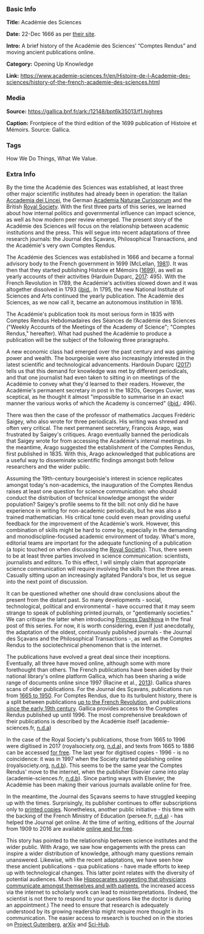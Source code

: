 ### Basic Info

**Title:** 
Académie des Sciences

**Date:** 
22-Dec 1666 as per [their site](https://www.academie-sciences.fr/en/Histoire-de-l-Academie-des-sciences/history-of-the-french-academie-des-sciences.html).

**Intro:**
A brief history of the Académie des Sciences’ “Comptes Rendus” and moving ancient publications online.

**Category:**
Opening Up Knowledge

**Link:** 
https://www.academie-sciences.fr/en/Histoire-de-l-Academie-des-sciences/history-of-the-french-academie-des-sciences.html

### Media

**Source:** 
https://gallica.bnf.fr/ark:/12148/bpt6k35013/f1.highres

**Caption:**
Frontpiece of the third edition of the 1699 publication of Histoire et Mémoirs. Source: Gallica.

### Tags

How We Do Things, What We Value.

### Extra Info

By the time the Académie des Sciences was established, at least three other major scientific institutes had already been in operation: the Italian [Accademia dei Lincei](https://www.tiki-toki.com/timeline/entry/1753034/A-History-of-Research-Ethics/#vars!panel=16571102!), the German [Academia Naturae Curiosorum](https://www.tiki-toki.com/timeline/entry/1753034/A-History-of-Research-Ethics/#vars!panel=16443513!) and the British [Royal Society](https://www.tiki-toki.com/timeline/entry/1753034/A-History-of-Research-Ethics/#vars!panel=16443519!). With the first three parts of this series, we learned about how internal politics and governmental influence can impact science, as well as how modern peer review emerged. The present story of the Académie des Sciences will focus on the relationship between academic institutions and the press. This will segue into recent adaptations of three research journals: the Journal des Sçavans, Philosophical Transactions, and the Académie's very own Comptes Rendus.

The Académie des Sciences was established in 1666 and became a formal advisory body to the French government in 1699 (McLellan, [1981](https://www.jstor.org/stable/231248)). It was then that they started publishing Histoire et Mémoirs ([1699](https://gallica.bnf.fr/ark:/12148/cb32786820s/date)), as well as yearly accounts of their activities (Harduin Duparc, [2017](https://doi.org/10.1016/j.crhy.2017.10.017): 495). With the French Revolution in 1789, the Académie's activities slowed down and it was altogether dissolved in 1793 ([ibid.]((https://doi.org/10.1016/j.crhy.2017.10.017)). In 1795, the new National Institute of Sciences and Arts continued the yearly publication. The Académie des Sciences, as we now call it, became an autonomous institution in 1816.

The Académie's publication took its most serious form in 1835 with Comptes Rendus Hebdomadaires des Séances de l’Académie des Sciences ("Weekly Accounts of the Meetings of the Academy of Science"; "Comptes Rendus," hereafter). What had pushed the Académie to produce a publication will be the subject of the following three praragraphs.

A new economic class had emerged over the past century and was gaining power and wealth. The bourgeoisie were also increasingly interested in the latest scientific and technological advancements. Hardouin Duparc ([2017](https://doi.org/10.1016/j.crhy.2017.10.017)) tells us that this demand for knowledge was met by different periodicals, and that one journalist had even taken to sitting in on meetings of the Académie to convey what they'd learned to their readers. However, the Académie's permanent secretary in post in the 1820s, Georges Cuvier, was sceptical, as he thought it almost "impossible to summarise in an exact manner the various works of which the Academy is concerned" ([ibid.](https://doi.org/10.1016/j.crhy.2017.10.017): 496).

There was then the case of the professor of mathematics Jacques Frédéric Saigey, who also wrote for three periodicals. His writing was shrewd and often very critical. The next permanent secretary, François Arago, was frustrated by Saigey's critiques. Arago eventually banned the periodicals that Saigey wrote for from accessing the Académie's internal meetings. In the meantime, Arago suggested the establishment of the Comptes Rendus, first published in 1835. With this, Arago acknowledged that publications are a useful way to disseminate scientific findings amongst both fellow researchers and the wider public.

Assuming the 19th-century bourgeoisie's interest in science replicates amongst today's non-academics, the inauguration of the Comptes Rendus raises at least one question for science communication: who should conduct the distribution of technical knowledge amongst the wider population? Saigey's profile seems to fit the bill: not only did he have experience in writing for non-academic periodicals, but he was also a trained mathematician. His critical tone could even mean providing useful feedback for the improvement of the Académie's work. However, this combination of skills might be hard to come by, especially in the demanding and monodiscipline-focused academic environment of today. What's more, editorial teams are important for the adequate functioning of a publication (a topic touched on when discussing the [Royal Society](https://www.tiki-toki.com/timeline/entry/1753034/A-History-of-Research-Ethics/#vars!panel=16443519!)). Thus, there seem to be at least three parties involved in science communication: scientists, journalists and editors. To this effect, I will simply claim that appropriate science communication will require involving the skills from the three areas. Casually sitting upon an increasingly agitated Pandora's box, let us segue into the next point of discussion.

It can be questioned whether one should draw conclusions about the present from the distant past. So many developments - social, technological, political and environmental - have occurred that it may seem strange to speak of publishing printed journals, or "gentlemanly societies." We can critique the latter when introducing [Princess Dashkova](https://www.tiki-toki.com/timeline/entry/1753034/A-History-of-Research-Ethics/#vars!panel=16575859!) in the final post of this series. For now, it is worth considering, even if just anecdotally, the adaptation of the oldest, continuously published journals - the Journal des Sçavans and the Philosophical Transactions -, as well as the Comptes Rendus to the sociotechnical phenomenon that is the internet.

The publications have evolved a great deal since their inceptions. Eventually, all three have moved online, although some with more forethought than others. The French publications have been aided by their national library's online platform Gallica, which has been sharing a wide range of documents online since 1997 (Racine et al., [2013](https://library.stanford.edu/sites/default/files/Bibliotheque%20nationale%20de%20France.pdf)). Gallica shares scans of older publications. For the Journal des Sçavans, publications run from [1665 to 1950](https://gallica.bnf.fr/ark:/12148/cb343488023/date.r=journal+des+scavans.langEN). For Comptes Rendus, due to its turbulent history, there is a split between publications [up to the French Revolution](https://gallica.bnf.fr/ark:/12148/cb32786820s/date), and publications [since the early 19th century](https://gallica.bnf.fr/ark:/12148/cb343783130/date). Gallica provides access to the Comptes Rendus published up until 1996. The most comprehensive breakdown of their publications is described by the Académie itself (academie-sciences.fr, [n.d.a](https://www.academie-sciences.fr/en/Transmettre-les-connaissances/comptes-rendus-de-l-academie-des-sciences-numerisees-sur-le-site-de-la-bibliotheque-nationale-de-france.html))

In the case of the Royal Society's publications, those from 1665 to 1996 were digitised in 2017 (royalsociety.org, [n.d.a](https://royalsociety.org/journals/publishing-activities/journal-collection-science-in-the-making/)), and texts from 1665 to 1886 can be accessed [for free](https://royalsocietypublishing.org/loi/rstl/group/c1600.d1660.y1665). The last year for digitised copies - 1996 - is no coincidence: it was in 1997 when the Society started publishing online (royalsociety.org, [n.d.b](https://royalsociety.org/journals/publishing-activities/publishing350/history-philosophical-transactions/)). This seems to be the same year the Comptes Rendus' move to the internet, when the publisher Elsevier came into play (academie-sciences.fr, [n.d.b](https://comptes-rendus.academie-sciences.fr/)). Since parting ways with Elsevier, the Académie has been making their various journals available online for free.

In the meantime, the Journal des Sçavans seems to have struggled keeping up with the times. Surprisingly, its publisher continues to offer subscriptions only to [printed copies](https://poj.peeters-leuven.be/content.php?url=journal&journal_code=JDS). Nonetheless, another public initiative - this time with the backing of the French Ministry of Education (persee.fr, [n.d.a](https://www.persee.fr/a-propos)) - has helped the Journal get online. At the time of writing, editions of the Journal from 1909 to 2016 are available [online and for free](https://www.persee.fr/collection/jds).

This story has pointed to the relationship between science institutes and the wider public. With Arago, we saw how engagements with the press can inspire a wider distribution of knowledge, although many questions remain unanswered. Likewise, with the recent adaptations, we have seen how these ancient publications - qua publications - have made efforts to keep up with technological changes. This latter point relates with the diversity of potential audiences. Much like [Hippocarates suggesting that physicians communicate amongst themselves and with patients](https://www.tiki-toki.com/timeline/entry/1753034/A-History-of-Research-Ethics/#vars!panel=16443419!), the increased access via the internet to scholarly work can lead to misinterpretations. (Indeed, the scientist is not there to respond to your questions like the doctor is during an appointment.) The need to ensure that research is adequately understood by its growing readership might require more thought in its communication. The easier access to research is touched on in the stories on [Project Gutenberg](https://www.tiki-toki.com/timeline/entry/1753034/A-History-of-Research-Ethics/#vars!panel=16443999!), [arXiv](https://www.tiki-toki.com/timeline/entry/1753034/A-History-of-Research-Ethics/#vars!panel=16444416!) and [Sci-Hub](https://www.tiki-toki.com/timeline/entry/1753034/A-History-of-Research-Ethics/#vars!panel=16551818!).

